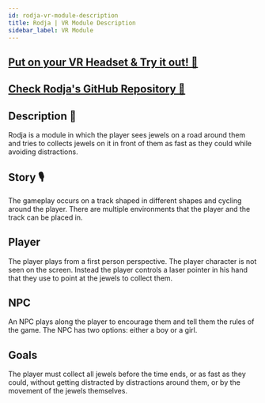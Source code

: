 ```yaml
---
id: rodja-vr-module-description
title: Rodja | VR Module Description
sidebar_label: VR Module
---
```


## [Put on your VR Headset & Try it out! 🚀 ](https://rodja-webxr.firebaseapp.com)

## [Check Rodja's GitHub Repository 🏃 ](https://github.com/vrapeutic/Rodja-webXR)

## Description 📝

Rodja is a module in which the player sees jewels on a road
around them and tries to collects jewels on it in front of them as fast as they
could while avoiding distractions.

## Story 🎙

The gameplay occurs on a track shaped in different shapes and cycling
around the player. There are multiple environments that the player and the track
can be placed in.

## Player

The player plays from a first person perspective. The player character is
not seen on the screen. Instead the player controls a laser pointer in his
hand that they use to point at the jewels to collect
them.

## NPC

An NPC plays along the player to encourage them and tell them the rules
of the game.
The NPC has two options: either a boy or a girl.

## Goals

The player must collect all jewels before the time ends, or as fast as they
could, without getting distracted by distractions around them, or by the movement
of the jewels themselves.
